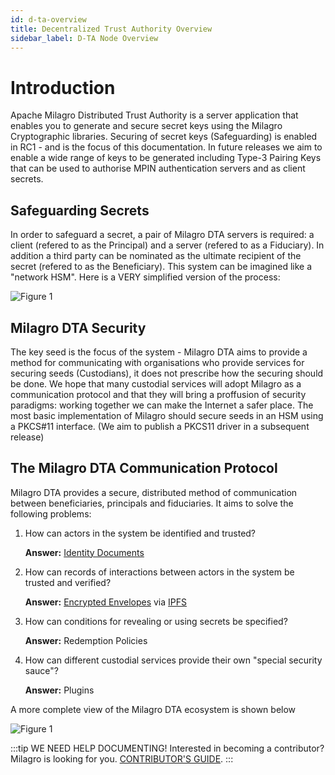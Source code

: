 ```yaml
---
id: d-ta-overview
title: Decentralized Trust Authority Overview
sidebar_label: D-TA Node Overview
---
```


# Introduction

Apache Milagro Distributed Trust Authority is a server application that enables you to generate and secure secret keys using the Milagro Cryptographic libraries. Securing of secret keys (Safeguarding)  is enabled in RC1 - and is the focus of this documentation. In future releases we aim to enable a wide range of keys to be generated including Type-3 Pairing Keys that can be used to authorise MPIN authentication servers and as client secrets.

## Safeguarding Secrets 

In order to safeguard a secret, a pair of Milagro DTA servers is required: a client (refered to as the Principal) and a server (refered to as a Fiduciary). In addition a third party can be nominated as the ultimate recipient of the secret (refered to as the Beneficiary). This system can be imagined like a "network HSM". Here is a VERY simplified version of the process:

![Figure 1](/img/dta/RC1-Overview-1.png)

## Milagro DTA Security
The key seed is the focus of the system - Milagro DTA aims to provide a method for communicating with organisations who provide services for securing seeds (Custodians), it does not prescribe how the securing should be done. We hope that many custodial services will adopt Milagro as a communication protocol and that they will bring a proffusion of security paradigms: working together we can make the Internet a safer place. The most basic implementation of Milagro should secure seeds in an HSM using a PKCS#11 interface. (We aim to publish a PKCS11 driver in a subsequent release)

## The Milagro DTA Communication Protocol
Milagro DTA provides a secure, distributed method of communication between beneficiaries, principals and fiduciaries. It aims to solve the following problems:

1. How can actors in the system be identified and trusted?

    **Answer:** [Identity Documents](dta-details/identity-documents.md)
2. How can records of interactions between actors in the system be trusted and verified?

    **Answer:** [Encrypted Envelopes](dta-details/encrypted-envelope.md) via [IPFS](dta-details/why-ipfs.md)
3. How can conditions for revealing or using secrets be specified? 

    **Answer:** Redemption Policies
4. How can different custodial services provide their own "special security sauce"?

    **Answer:** Plugins

A more complete view of the Milagro DTA ecosystem is shown below

![Figure 1](/img/dta/RC1-Ecosystem.png)




:::tip WE NEED HELP DOCUMENTING!
Interested in becoming a contributor? Milagro is looking for you.
[CONTRIBUTOR'S GUIDE](/docs/contributor-guide.html).
:::

<!--
Supported admonition types are: caution, note, important, tip, warning.
-->